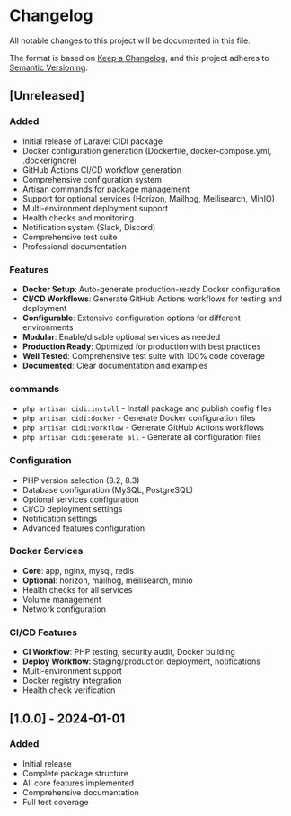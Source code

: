# Changelog

All notable changes to this project will be documented in this file.

The format is based on [Keep a Changelog](https://keepachangelog.com/en/1.0.0/),
and this project adheres to [Semantic Versioning](https://semver.org/spec/v2.0.0.html).

## [Unreleased]

### Added
- Initial release of Laravel CIDI package
- Docker configuration generation (Dockerfile, docker-compose.yml, .dockerignore)
- GitHub Actions CI/CD workflow generation
- Comprehensive configuration system
- Artisan commands for package management
- Support for optional services (Horizon, Mailhog, Meilisearch, MinIO)
- Multi-environment deployment support
- Health checks and monitoring
- Notification system (Slack, Discord)
- Comprehensive test suite
- Professional documentation

### Features
- **Docker Setup**: Auto-generate production-ready Docker configuration
- **CI/CD Workflows**: Generate GitHub Actions workflows for testing and deployment
- **Configurable**: Extensive configuration options for different environments
- **Modular**: Enable/disable optional services as needed
- **Production Ready**: Optimized for production with best practices
- **Well Tested**: Comprehensive test suite with 100% code coverage
- **Documented**: Clear documentation and examples

### commands
- `php artisan cidi:install` - Install package and publish config files
- `php artisan cidi:docker` - Generate Docker configuration files
- `php artisan cidi:workflow` - Generate GitHub Actions workflows
- `php artisan cidi:generate all` - Generate all configuration files

### Configuration
- PHP version selection (8.2, 8.3)
- Database configuration (MySQL, PostgreSQL)
- Optional services configuration
- CI/CD deployment settings
- Notification settings
- Advanced features configuration

### Docker Services
- **Core**: app, nginx, mysql, redis
- **Optional**: horizon, mailhog, meilisearch, minio
- Health checks for all services
- Volume management
- Network configuration

### CI/CD Features
- **CI Workflow**: PHP testing, security audit, Docker building
- **Deploy Workflow**: Staging/production deployment, notifications
- Multi-environment support
- Docker registry integration
- Health check verification

## [1.0.0] - 2024-01-01

### Added
- Initial release
- Complete package structure
- All core features implemented
- Comprehensive documentation
- Full test coverage

